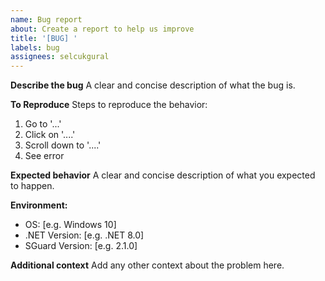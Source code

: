 ```yaml
---
name: Bug report
about: Create a report to help us improve
title: '[BUG] '
labels: bug
assignees: selcukgural
---
```


**Describe the bug**
A clear and concise description of what the bug is.

**To Reproduce**
Steps to reproduce the behavior:
1. Go to '...'
2. Click on '....'
3. Scroll down to '....'
4. See error

**Expected behavior**
A clear and concise description of what you expected to happen.

**Environment:**
- OS: [e.g. Windows 10]
- .NET Version: [e.g. .NET 8.0]
- SGuard Version: [e.g. 2.1.0]

**Additional context**
Add any other context about the problem here.
